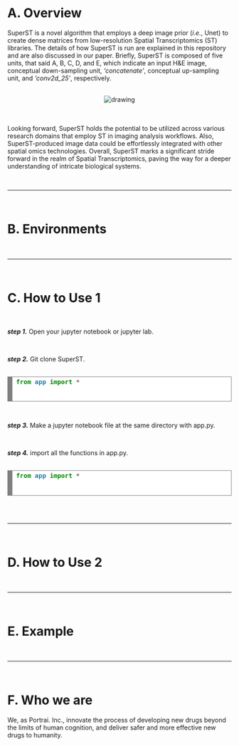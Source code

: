 # A. Overview

SuperST is a novel algorithm that employs a deep image prior (_i.e._, Unet) to create dense matrices from low-resolution Spatial Transcriptomics (ST) libraries. The details of how SuperST is run are explained in this repository and are also discussed in our paper. Briefly, SuperST is composed of five units, that said A, B, C, D, and E, which indicate an input H&E image, conceptual down-sampling unit, _‘concatenate’_, conceptual up-sampling unit, and _‘conv2d_25’_, respectively. 

<br>
<center>
<img src="https://github.com/portrai-io/SuperST/assets/55747737/0a664ff6-3cb8-45d8-b98f-1aecc10d00b9" alt="drawing" />
</center>
<br>
<br>

Looking forward, SuperST holds the potential to be utilized across various research domains that employ ST in imaging analysis workflows. Also, SuperST-produced image data could be effortlessly integrated with other spatial omics technologies. Overall, SuperST marks a significant stride forward in the realm of Spatial Transcriptomics, paving the way for a deeper understanding of intricate biological systems.

<br>

---

<br>

# B. Environments

<br>

---

<br>

# C. How to Use 1

<br>

_**step 1.**_ Open your jupyter notebook or jupyter lab. 

<br>

_**step 2.**_ Git clone SuperST.

<br>

<!-- HTML generated using hilite.me --><div style="background: #ffffff; overflow:auto;width:auto;border:solid gray;border-width:.1em .1em .1em .8em;padding:.2em .6em;"><pre style="margin: 0; line-height: 125%"><span style="color: #008800; font-weight: bold">from</span> <span style="color: #0e84b5; font-weight: bold">app</span> <span style="color: #008800; font-weight: bold">import</span> <span style="color: #333333">*</span>
</pre></div>

<br>

_**step 3.**_ Make a jupyter notebook file at the same directory with app.py.

<br>

_**step 4.**_ import all the functions in app.py.

<br>

<!-- HTML generated using hilite.me --><div style="background: #ffffff; overflow:auto;width:auto;border:solid gray;border-width:.1em .1em .1em .8em;padding:.2em .6em;"><pre style="margin: 0; line-height: 125%"><span style="color: #008800; font-weight: bold">from</span> <span style="color: #0e84b5; font-weight: bold">app</span> <span style="color: #008800; font-weight: bold">import</span> <span style="color: #333333">*</span>
</pre></div>

<br>

<br>

---

<br>

# D. How to Use 2

<br>

---

<br>

# E. Example

<br>

---

<br>

# F. Who we are
We, as Portrai. Inc., innovate the process of developing new drugs beyond the limits of human cognition, and deliver safer and more effective new drugs to humanity.
